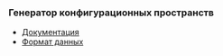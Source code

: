 ### Генератор конфигурационных пространств


* [Документация](../doc/generator.md)
* [Формат данных](../doc/formats.md)
